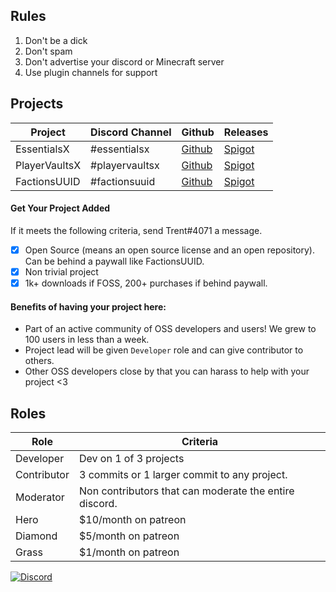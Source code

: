 ## Rules
1. Don't be a dick
2. Don't spam
3. Don't advertise your discord or Minecraft server
4. Use plugin channels for support

## Projects
| Project        | Discord Channel | Github           | Releases |
| ------------- | --- | -------------| -----|
| EssentialsX | #essentialsx | [Github](https://github.com/EssentialsX/Essentials) | [Spigot](https://www.spigotmc.org/resources/essentialsx.9089/)|
| PlayerVaultsX    | #playervaultsx | [Github](https://github.com/drtshock/PlayerVaults) |[Spigot](https://www.spigotmc.org/resources/playervaultsx.51204/) |
| FactionsUUID | #factionsuuid | [Github](https://github.com/drtshock/Factions) | [Spigot](https://www.spigotmc.org/resources/factionsuuid.1035/)    |

#### Get Your Project Added
If it meets the following criteria, send Trent#4071 a message.
- [x] Open Source (means an open source license and an open repository). Can be behind a paywall like FactionsUUID.
- [x] Non trivial project
- [x] 1k+ downloads if FOSS, 200+ purchases if behind paywall.

#### Benefits of having your project here:
* Part of an active community of OSS developers and users! We grew to 100 users in less than a week.
* Project lead will be given `Developer` role and can give contributor to others.
* Other OSS developers close by that you can harass to help with your project <3


## Roles
| Role        | Criteria  |
| ------------- | ------------- |
| Developer | Dev on 1 of 3 projects |
| Contributor | 3 commits or 1 larger commit to any project. |
| Moderator | Non contributors that can moderate the entire discord. |
| Hero | $10/month on patreon |
| Diamond | $5/month on patreon |
| Grass | $1/month on patreon |

[![Discord](https://imgur.com/MFRRBn4.png)](https://discord.gg/F7gexAQ)